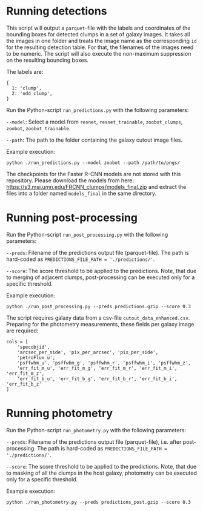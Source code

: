 # Running detections
This script will output a `parquet`-file with the labels and coordinates of the bounding boxes for detected clumps in a set of galaxy images. It takes all the images in one folder and treats the image name as the corresponding `id` for the resulting detection table. For that, the filenames of the images need to be numeric.
The script will also execute the non-maximum suppression on the resulting bounding boxes.

The labels are:

```
{
  1: 'clump',
  2: 'odd clump',
}
```

Run the Python-script `run_predictions.py` with the following parameters:

`--model`: Select a model from `resnet`, `resnet_trainable`, `zoobot_clumps`, `zoobot`, `zoobot_trainable`.

`--path`: The path to the folder containing the galaxy cutout image files.

Example execution:

```
python ./run_predictions.py --model zoobot --path /path/to/pngs/
```
The checkpoints for the Faster R-CNN models are not stored with this repository. Please download the models from here: https://s3.msi.umn.edu/FRCNN_clumps/models_final.zip
and extract the files into a folder named `models_final` in the same directory.

# Running post-processing
Run the Python-script `run_post_processing.py` with the following parameters:

`--preds`: Filename of the predictions output file (parquet-file). The path is hard-coded as `PREDICTIONS_FILE_PATH = './predictions/'`.

`--score`: The score threshold to be applied to the predictions. Note, that due to merging of adjacent clumps, post-processing can be executed only for a specific threshold.

Example execution:

```
python ./run_post_processing.py --preds predictions.gzip --score 0.3
```

The script requires galaxy data from a csv-file `cutout_data_enhanced.csv`. Preparing for the photometry measurements, these fields per galaxy image are required:
```
cols = [
    'specobjid', 
    'arcsec_per_side', 'pix_per_arcsec', 'pix_per_side',
    'petroFlux_u',
    'psffwhm_u', 'psffwhm_g', 'psffwhm_r', 'psffwhm_i', 'psffwhm_z',
    'err_fit_m_u', 'err_fit_m_g', 'err_fit_m_r', 'err_fit_m_i', 'err_fit_m_z', 
    'err_fit_b_u', 'err_fit_b_g', 'err_fit_b_r', 'err_fit_b_i', 'err_fit_b_z'
]
```

# Running photometry
Run the Python-script `run_photometry.py` with the following parameters:

`--preds`: Filename of the predictions output file (parquet-file), i.e. after post-processing. The path is hard-coded as `PREDICTIONS_FILE_PATH = './predictions/'`.

`--score`: The score threshold to be applied to the predictions. Note, that due to masking of all the clumps in the host galaxy, photometry can be executed only for a specific threshold.

Example execution:

```
python ./run_photometry.py --preds predictions_post.gzip --score 0.3
```
